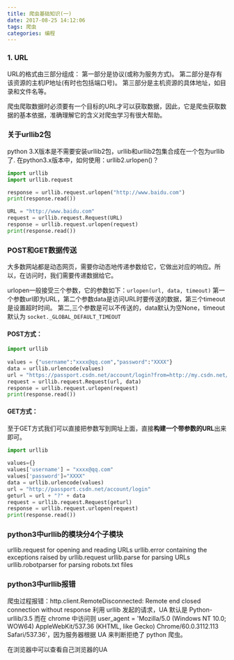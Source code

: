 ```yaml
---
title: 爬虫基础知识(一)
date: 2017-08-25 14:12:06
tags: 爬虫
categories: 编程
---
```

### 1. URL
URL的格式由三部分组成：
第一部分是协议(或称为服务方式)。
第二部分是存有该资源的主机IP地址(有时也包括端口号)。
第三部分是主机资源的具体地址，如目录和文件名等。

爬虫爬取数据时必须要有一个目标的URL才可以获取数据，因此，它是爬虫获取数据的基本依据，准确理解它的含义对爬虫学习有很大帮助。

### 关于urllib2包
python 3.X版本是不需要安装urllib2包，urllib和urllib2包集合成在一个包为urllib了.
在python3.x版本中，如何使用：urllib2.urlopen()？
```python
import urllib
import urllib.request

response = urllib.request.urlopen("http://www.baidu.com")
print(response.read())

URL = "http://www.baidu.com"
request = urllib.request.Request(URL)
response = urllib.request.urlopen(request)
print(response.read())
```

### POST和GET数据传送
大多数网站都是动态网页，需要你动态地传递参数给它，它做出对应的响应。所以，在访问时，我们需要传递数据给它。

urlopen一般接受三个参数，它的参数如下：`urlopen(url, data, timeout)`
第一个参数url即为URL，第二个参数data是访问URL时要传送的数据，第三个timeout是设置超时时间。
第二,三个参数是可以不传送的，data默认为空None，timeout默认为 `socket._GLOBAL_DEFAULT_TIMEOUT`

#### POST方式：
```python
import urllib
 
values = {"username":"xxxx@qq.com","password":"XXXX"}
data = urllib.urlencode(values) 
url = "https://passport.csdn.net/account/login?from=http://my.csdn.net/my/mycsdn"
request = urllib.request.Request(url, data)
response = urllib.request.urlopen(request)
print(response.read())
```

#### GET方式：
至于GET方式我们可以直接把参数写到网址上面，直接**构建一个带参数的URL**出来即可。
```python
import urllib
 
values={}
values['username'] = "xxxx@qq.com"
values['password']="XXXX"
data = urllib.urlencode(values) 
url = "http://passport.csdn.net/account/login"
geturl = url + "?" + data
request = urllib.request.Request(geturl)
response = urllib.request.urlopen(request)
print(response.read())
```

### python3中urllib的模块分4个子模块
urllib.request for opening and reading URLs
urllib.error containing the exceptions raised by urllib.request
urllib.parse for parsing URLs
urllib.robotparser for parsing robots.txt files

### python3中urllib报错
 爬虫过程报错：http.client.RemoteDisconnected: Remote end closed connection without response
 利用 urllib 发起的请求，UA 默认是 Python-urllib/3.5 而在 chrome 中访问则 user_agent = 'Mozilla/5.0 (Windows NT 10.0; WOW64) AppleWebKit/537.36 (KHTML, like Gecko) Chrome/60.0.3112.113 Safari/537.36'，因为服务器根据 UA 来判断拒绝了 python 爬虫。

 在浏览器中可以查看自己浏览器的UA
 